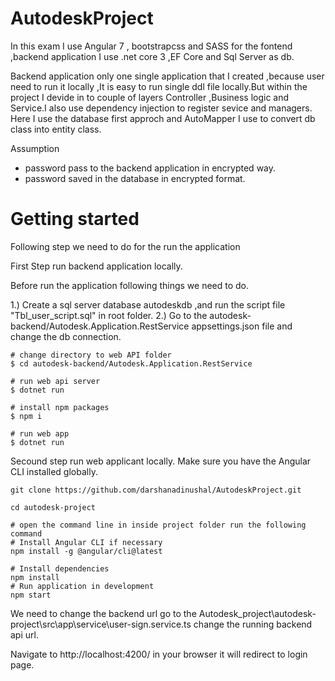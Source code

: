 # AutodeskProject
In this exam I use Angular 7 , bootstrapcss and SASS  for the fontend ,backend application I use .net core 3 ,EF Core and Sql Server as db.

Backend application only one single application that I created ,because user need to run it locally ,It is easy to run single ddl file locally.But within the project I devide in to couple of layers Controller ,Business logic and Service.I also use dependency injection to register sevice and managers.  Here I use the database first approch and AutoMapper I use to convert db class into entity class.

Assumption
 - password pass to the backend application in encrypted way.
 - password saved in the database in encrypted format.

# Getting started

Following step we need to do for the run the application


First Step run backend application locally.

Before run the application following things we need to do.

1.) Create a sql server database autodeskdb ,and run the script file "Tbl_user_script.sql" in root folder.
2.) Go to the autodesk-backend/Autodesk.Application.RestService appsettings.json file and change the db connection. 

```
# change directory to web API folder
$ cd autodesk-backend/Autodesk.Application.RestService

# run web api server
$ dotnet run

# install npm packages
$ npm i

# run web app
$ dotnet run
```


Secound  step run web applicant locally.
Make sure you have the Angular CLI installed globally.
```
git clone https://github.com/darshanadinushal/AutodeskProject.git

cd autodesk-project

# open the command line in inside project folder run the following command
# Install Angular CLI if necessary
npm install -g @angular/cli@latest

# Install dependencies
npm install
# Run application in development
npm start
```
We need to change the backend url  go to the Autodesk_project\autodesk-project\src\app\service\user-sign.service.ts 
change the running backend api url.

Navigate to http://localhost:4200/ in your browser it will redirect to login page.






